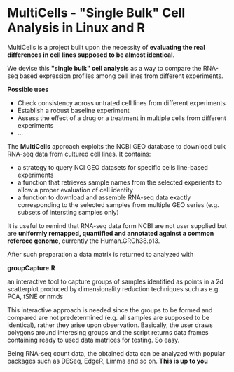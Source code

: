 # MultiCells - "Single Bulk" Cell Analysis in Linux and R

MultiCells is a project built upon the necessity of **evaluating the real differences in cell lines supposed to be almost identical**.

We devise this **"single bulk" cell analysis** as a way to compare the RNA-seq based expression profiles among cell lines from different experiments.  

**Possible uses**
- Check consistency across untrated cell lines from different experiments 
- Establish a robust baseline experiment
- Assess the effect of a drug or a treatment in multiple cells from different experiments
- ...

The **MultiCells** approach exploits the NCBI GEO database to download bulk RNA-seq data from cultured cell lines.
It contains:
- a strategy to query NCI GEO datasets for specific cells line-based experiments
- a function that retrieves sample names from the selected experients to allow a proper evaluation of cell identity
- a function to download and assemble RNA-seq data exactly corresponding to the selected samples from multiple GEO series (e.g. subsets of intersting samples only)

It is useful to remind that RNA-seq data form NCBI are not user supplied but are **uniformly remapped, quantified and annotated against a common referece genome**, currently the Human.GRCh38.p13.

After such preparation a data matrix is returned to analyzed with

**groupCapture.R**

an interactive tool to capture groups of samples identified as points in a 2d scatterplot produced by dimensionality reduction techniques such as e.g. PCA, tSNE or nmds 

This interactive approach is needed since the groups to be formed and compared are not predetermined (e.g. all samples are supposed to be identical), 
rather they arise upon observation. Basically, the user draws polygons around interesing groups and the script returns data frames containing 
ready to used data matrices for testing. So easy.

Being RNA-seq count data, the obtained data can be analyzed with popular packages such as DESeq, EdgeR, Limma and so on. **This is up to you**
